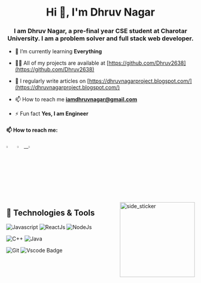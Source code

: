 
<h1 align="center">Hi 👋, I'm Dhruv Nagar</h1>
<h3 align="center">I am Dhruv Nagar, a pre-final year CSE student at Charotar University. I am a problem solver and full stack web developer.</h3>

- 🌱 I’m currently learning **Everything**

- 👨‍💻 All of my projects are available at [https://github.com/Dhruv2638](https://github.com/Dhruv2638)

- 📝 I regularly write articles on [https://dhruvnagarproject.blogspot.com/](https://dhruvnagarproject.blogspot.com/)

- 📫 How to reach me **iamdhruvnagar@gmail.com**

- ⚡ Fun fact **Yes, I am Engineer**

<!-- links to social media icons -->
  #### 📫 How to reach me:
  
[<img src="https://img.icons8.com/color/48/000000/linkedin.png" width="3.5%"/>](https://www.linkedin.com/in/dhruv-nagar-8595a2195) 
&nbsp; <a href="mailto:iamdhruvnagar@gmail.com"> <img src="https://img.icons8.com/fluent/48/000000/gmail.png" width="3.5%"/>
&nbsp; [<img src="https://img.icons8.com/fluent/48/000000/instagram-new.png" width="3.5%"/>](https://www.instagram.com/medhruvnagar/) 
<!-- &nbsp; [<img src="https://github.com/sciencepal/sciencepal/blob/master/assets/discord-round.svg" width="3.5%"/>](https://discordapp.com/users/693479853822967828/) -->

<!-- Graph GIF -->
<img align="right" width=200px height=200px alt="side_sticker" src="https://media.giphy.com/media/TEnXkcsHrP4YedChhA/giphy.gif" />
  
## 🔧 Technologies & Tools
![Javascript](https://img.shields.io/badge/JavaScript-323330?style=for-the-badge&logo=javascript&logoColor=F7DF1E)
![ReactJs](https://img.shields.io/badge/React-20232A?style=for-the-badge&logo=react&logoColor=61DAFB)
![NodeJs](https://img.shields.io/badge/Node.js-43853D?style=for-the-badge&logo=node.js&logoColor=white)

![C++](https://img.shields.io/badge/C%2B%2B-00599C?style=for-the-badge&logo=c%2B%2B&logoColor=white)
![Java](https://img.shields.io/badge/Java-ED8B00?style=for-the-badge&logo=java&logoColor=white)

![Git](https://img.shields.io/badge/Git-F05032?style=for-the-badge&logo=git&logoColor=white)
![Vscode Badge](https://img.shields.io/badge/VSCode-0078D4?style=for-the-badge&logo=visual%20studio%20code&logoColor=white)

